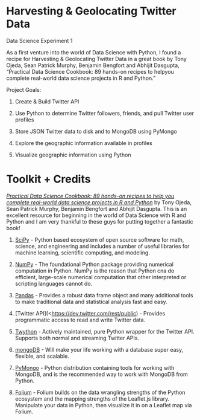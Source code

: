 # Harvesting & Geolocating Twitter Data 

Data Science Experiment 1

As a first venture into the world of Data Science with Python, I found
a recipe for Harvesting & Geolocating Twitter Data in a great book by
Tony Ojeda, Sean Patrick Murphy, Benjamin Bengfort and Abhijit
Dasgupta, “Practical Data Science Cookbook: 89 hands-on recipes to
helpyou complete real-world data science projects in R and Python.”

Project Goals:

1) Create & Build Twitter API 


2) Use Python to determine Twitter followers, friends, and pull Twitter user profiles 


3) Store JSON Twitter data to disk and to MongoDB using PyMongo


4) Explore the geographic information available in profiles 


5) Visualize geographic information using Python 


# Toolkit + Credits 

[*Practical Data Science Cookbook: 89 hands-on recipes to help you complete real-world data science projects in R and Python*](<http://www.amazon.com/Practical-Data-Science-Cookbook-Ojeda/dp/1783980249>) by Tony Ojeda, Sean Patrick Murphy, Benjamin Bengfort and Abhijit Dasgupta. This is an excellent resource for beginning in the world of Data Science with R and Python and I am very thankful to these guys for putting together a fantastic book! 

1. [SciPy](<http://www.scipy.org/>) - Python based ecosystem of open source software for math, science, and engineering and includes a number of useful libraries for machine learning, scientific computing, and modeling. 

2. [NumPy](<http://www.numpy.org/>) - The foundational Python package providing numerical computation in Python. NumPy is the reason that Python cna do efficient, large-scale numerical computation that other interpreted or scripting languages cannot do.

3. [Pandas](<http://pandas.pydata.org/>) - Provides a robust data frame object and many additional tools to make traditional data and statistical analysis fast and easy. 

4. [Twitter API](<https://dev.twitter.com/rest/public) - Provides programmatic access to read and write Twitter data. 

5. [Twython](<https://twython.readthedocs.org/en/latest/>) - Actively maintained, pure Python wrapper for the Twitter API. Supports both normal and streaming Twitter APIs.

6. [mongoDB](<http://www.mongodb.org/>) - Will make your life working with a database super easy, flexible, and scalable. 

7. [PyMongo](<http://api.mongodb.org/python/current/>) - Python distribution containing tools for working with MongoDB, and is the recommended way to work with MongoDB from Python.

8. [Folium](<http://folium.readthedocs.org/en/latest/>) - Folium builds on the data wrangling strengths of the Python ecosystem and the mapping strengths of the Leaflet.js library. Manipulate your data in Python, then visualize it in on a Leaflet map via Folium.

